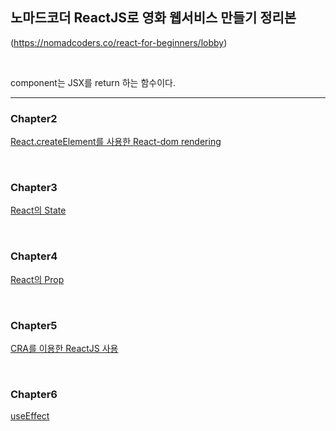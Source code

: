   ## 노마드코더 ReactJS로 영화 웹서비스 만들기 정리본
(https://nomadcoders.co/react-for-beginners/lobby)

<br/>

component는 JSX를 return 하는 함수이다.

---

### Chapter2
[React.createElement를 사용한 React-dom rendering](https://github.com/gyungsubLee/nomard_ReactJS_basic/issues/1)

<br/>

### Chapter3
[React의 State](https://github.com/gyungsubLee/nomard_ReactJS_basic/issues/2)

<br/>

### Chapter4
[React의 Prop](https://github.com/gyungsubLee/nomard_ReactJS_basic/issues/3)


<br/>

### Chapter5
[CRA를 이용한 ReactJS 사용](https://github.com/gyungsubLee/nomard_ReactJS_basic/issues/4)


<br/>


### Chapter6
[useEffect](https://github.com/gyungsubLee/nomard_ReactJS_basic/issues/5)